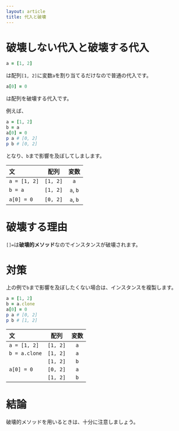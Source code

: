 ```yaml
---
layout: article
title: 代入と破壊
---
```


# 破壊しない代入と破壊する代入

```ruby
a = [1, 2]
```

は配列`[1, 2]`に変数`a`を割り当てるだけなので普通の代入です。

```ruby
a[0] = 0 
```

は配列を破壊する代入です。

例えば、

```ruby
a = [1, 2]
b = a
a[0] = 0
p a # [0, 2]
p b # [0, 2]
```

となり、`b`まで影響を及ぼしてしまします。

|  文  |  配列  |  変数  |
|:--|:-:|:-:|
|`a = [1, 2]`|`[1, 2]`|`a`|
|`b = a`|`[1, 2]`|`a`, `b`|
|`a[0] = 0`|`[0, 2]`|`a`, `b`|

# 破壊する理由

`[]=`は**破壊的メソッド**なのでインスタンスが破壊されます。

# 対策

上の例で`b`まで影響を及ぼしたくない場合は、インスタンスを複製します。

```ruby
a = [1, 2]
b = a.clone
a[0] = 0
p a # [0, 2]
p b # [1, 2]
```

|  文  |  配列  |  変数  |
|:--|:-:|:-:|
|`a = [1, 2]`|`[1, 2]`|`a`|
|`b = a.clone`|`[1, 2]`|`a`|
||`[1, 2]`|`b`|
|`a[0] = 0`|`[0, 2]`|`a`|
||`[1, 2]`|`b`|

# 結論
破壊的メソッドを用いるときは、十分に注意しましょう。